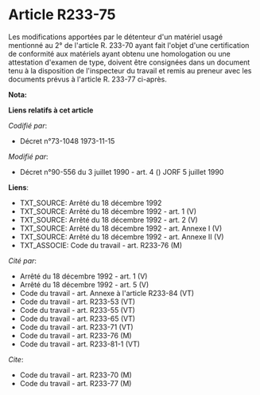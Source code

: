 # Article R233-75

Les modifications apportées par le détenteur d'un matériel usagé mentionné au 2° de l'article R. 233-70 ayant fait l'objet
d'une certification de conformité aux matériels ayant obtenu une homologation ou une attestation d'examen de type, doivent
être consignées dans un document tenu à la disposition de l'inspecteur du travail et remis au preneur avec les documents
prévus à l'article R. 233-77 ci-après.

**Nota:**



**Liens relatifs à cet article**

_Codifié par_:

  - Décret n°73-1048 1973-11-15

_Modifié par_:

  - Décret n°90-556 du 3 juillet 1990 - art. 4 () JORF 5 juillet 1990

**Liens**:

  - TXT_SOURCE: Arrêté du 18 décembre 1992
  - TXT_SOURCE: Arrêté du 18 décembre 1992 - art. 1 (V)
  - TXT_SOURCE: Arrêté du 18 décembre 1992 - art. 2 (V)
  - TXT_SOURCE: Arrêté du 18 décembre 1992 - art. Annexe I (V)
  - TXT_SOURCE: Arrêté du 18 décembre 1992 - art. Annexe II (V)
  - TXT_ASSOCIE: Code du travail - art. R233-76 (M)

_Cité par_:

  - Arrêté du 18 décembre 1992 - art. 1 (V)
  - Arrêté du 18 décembre 1992 - art. 5 (V)
  - Code du travail - art. Annexe à l'article R233-84 (VT)
  - Code du travail - art. R233-53 (VT)
  - Code du travail - art. R233-55 (VT)
  - Code du travail - art. R233-65 (VT)
  - Code du travail - art. R233-71 (VT)
  - Code du travail - art. R233-76 (M)
  - Code du travail - art. R233-81-1 (VT)

_Cite_:

  - Code du travail - art. R233-70 (M)
  - Code du travail - art. R233-77 (M)
